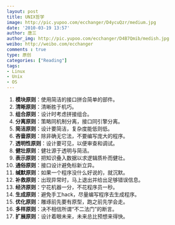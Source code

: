 ```yaml
---
layout: post
title: UNIX哲学
image: http://pic.yupoo.com/ecchanger/D4ycuQzr/medium.jpg
date: '2010-03-19 13:57'
author: 唐三
author_img: http://pic.yupoo.com/ecchanger/D4B7Qmib/medish.jpg
weibo: http://weibo.com/ecchanger
comments : true
type: 原创
categories: ["Reading"]
tags:
- Linux
- Unix
- OS
---
```


<!-- <img src="{{ site.url }}/images/posts/code-guava/title.jpg"/> -->

1. **模块原则**：使用简洁的接口拼合简单的部件。
2. **清晰原则**：清晰胜于机巧。
3. **组合原则**：设计时考虑拼接组合。
4. **分离原则**：策略同机制分离，接口同引擎分离。
5. **简洁原则**：设计要简洁，复杂度能低则低。
6. **吝啬原则**：除非确无它法，不要编写庞大的程序。
7. **透明性原则**：设计要可见，以便审查和调试。
8. **健壮原则**：健壮源于透明与简洁。
9. **表示原则**：把知识叠入数据以求逻辑质朴而健壮。
10. **通俗原则**：接口设计避免标新立异。
11. **缄默原则**：如果一个程序没什么好说的，就沉默。
12. **补救原则**：出现异常时，马上退出并给出足够错误信息。
13. **经济原则**：宁花机器一分，不花程序员一秒。
14. **生成原则**：避免手工hack，尽量编写程序去生成程序。
15. **优化原则**：雕琢前先要有原型，跑之前先学会走。
16. **多样原则**：决不相信所谓“不二法门”的断言。
17. **扩展原则**：设计着眼未来，未来总比预想来得快。